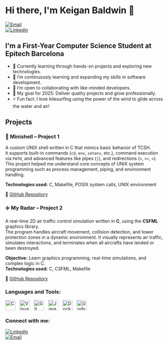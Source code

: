 # Hi there, I'm **Keigan Baldwin** 👋

[![Email](https://img.shields.io/badge/Email-keiganbaldwin@gmail.com-blue?style=for-the-badge)](mailto:keiganbaldwin@gmail.com)  
[![LinkedIn](https://img.shields.io/badge/LinkedIn-Connect-blue?style=for-the-badge)](http://www.linkedin.com/in/keigan-baldwin)

## I'm a First-Year Computer Science Student at Epitech Barcelona

- 🔭 Currently learning through hands-on projects and exploring new technologies.
- 🌱 I’m continuously learning and expanding my skills in software development.
- 👯 I’m open to collaborating with like-minded developers.
- 🥅 My goal for 2025: Deliver quality projects and grow professionally.
- ⚡ Fun fact: I love kitesurfing using the power of the wind to glide across the water and air!


## Projects

### 🐚 Minishell – Project 1

A custom UNIX shell written in C that mimics basic behavior of TCSH.  
It supports built-in commands (`cd`, `env`, `setenv`, etc.), command execution via `PATH`, and advanced features like pipes (`|`), and redirections (`>`, `>>`, `<`).  
This project helped me understand core concepts of UNIX system programming such as process management, piping, and environment handling.

**Technologies used:** C, Makefile, POSIX system calls, UNIX environment

🔗 [GitHub Repository](https://github.com/Keegs-Baldwin/my_shell)


### ✈️ My Radar – Project 2

A real-time 2D air traffic control simulation written in **C**, using the **CSFML** graphics library.  
The program handles aircraft movement, collision detection, and tower protection zones in a dynamic environment. It visually represents air traffic, simulates interactions, and terminates when all aircrafts have landed or been destroyed.

**Objective:** Learn graphics programming, real-time simulations, and complex logic in C.  
**Technologies used:** C, CSFML, Makefile

🔗 [GitHub Repository]((https://github.com/Keegs-Baldwin/my_radar/))



### Languages and Tools:

[<img align="left" alt="C" width="32px" src="https://cdn.jsdelivr.net/gh/devicons/devicon/icons/c/c-original.svg" style="padding-right:10px;" />](#)
[<img align="left" alt="Visual Studio Code" width="32px" src="https://cdn.jsdelivr.net/gh/devicons/devicon/icons/vscode/vscode-original.svg" style="padding-right:10px;" />](#)
[<img align="left" alt="Git" width="32px" src="https://cdn.jsdelivr.net/gh/devicons/devicon/icons/git/git-original.svg" style="padding-right:10px;" />](#)
[<img align="left" alt="Java" width="32px" src="https://cdn.jsdelivr.net/gh/devicons/devicon/icons/java/java-original.svg" style="padding-right:10px;" />](#)
[<img align="left" alt="Docker" width="32px" src="https://cdn.jsdelivr.net/gh/devicons/devicon/icons/docker/docker-original.svg" style="padding-right:10px;" />](#)
[<img align="left" alt="Godot" width="32px" src="https://upload.wikimedia.org/wikipedia/commons/6/6a/Godot_icon.svg" style="padding-right:10px;" />](#)

<br clear="left"/>

### Connect with me:

[![LinkedIn](https://img.shields.io/badge/LinkedIn-Connect-blue?style=flat-square)](http://www.linkedin.com/in/keigan-baldwin)  
[![Email](https://img.shields.io/badge/Email-keiganbaldwin@gmail.com-blue?style=flat-square)](mailto:keiganbaldwin@gmail.com)
